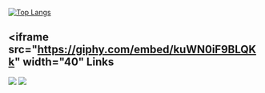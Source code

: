 [![Top Langs](https://github-readme-stats.vercel.app/api/top-langs/?username=soykasloyka&layout=compact)](https://github.com/anuraghazra/github-readme-stats)

## <iframe src="https://giphy.com/embed/kuWN0iF9BLQKk" width="40"  Links
[![](https://img.shields.io/badge/-linkedin-0073B1?style=flat-square)](https://www.linkedin.com/in/soyka1sloyka/)
[![](https://img.shields.io/badge/-twitter-1C9CEA?style=flat-square)](https://twitter.com/Soykasloykas)

